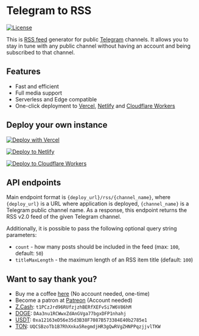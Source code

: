 # Telegram to RSS

[![License](https://img.shields.io/github/license/akopachov/sveltab)](/LICENSE)

This is [RSS feed](https://en.wikipedia.org/wiki/RSS) generator for public [Telegram](https://telegram.org/) channels.
It allows you to stay in tune with any public channel without having an account and being subscribed to that channel.

## Features

* Fast and efficient
* Full media support
* Serverless and Edge compatible
* One-click deployment to [Vercel](https://vercel.com/), [Netlify](https://www.netlify.com/) and [Cloudflare Workers](https://workers.cloudflare.com/)

## Deploy your own instance

[![Deploy with Vercel](https://vercel.com/button)](https://vercel.com/new/clone?repository-url=https%3A%2F%2Fgithub.com%2Fakopachov%2Ftelegram2rss)

[![Deploy to Netlify](https://www.netlify.com/img/deploy/button.svg)](https://app.netlify.com/start/deploy?repository=https://github.com/akopachov/telegram2rss)

[![Deploy to Cloudflare Workers](https://deploy.workers.cloudflare.com/button)](https://deploy.workers.cloudflare.com/?url=https://github.com/akopachov/telegram2rss)

## API endpoints

Main endpoint format is `{deploy_url}/rss/{channel_name}`, where `{deploy_url}` is a URL where application is deployed, `{channel_name}` is a Telegram public channel name. As a response, this endpoint returns the RSS v2.0 feed of the given Telegram channel.

Additionally, it is possible to pass the following optional query string parameters:

* `count` - how many posts should be included in the feed (max: `100`, default: `50`)
* `titleMaxLength` - the maximum length of an RSS item title (default: `100`)

## Want to say thank you?

* Buy me a coffee [here](https://ko-fi.com/akopachov) (No account needed, one-time)
* Become a patron at [Patreon](https://patreon.com/akopachov) (Account needed)
* [Z.Cash](https://z.cash/): `t1PCzJrd96RUfzjzhBERfXEFvSi7W6V86hM`
* [DOGE](https://dogecoin.com/): `DAa3nu1RCWwxZdAnGVga77bgxDFP1nhahj`
* [USDT](https://tether.to): `0xa12163eD56e35d3B38F7087B573384E40b2785e1`
* [TON](https://ton.org/): `UQCSBzoTb1B7RhXnka5RegmdjHR3gQwRVgZHNPPqzjjvlTKW`

